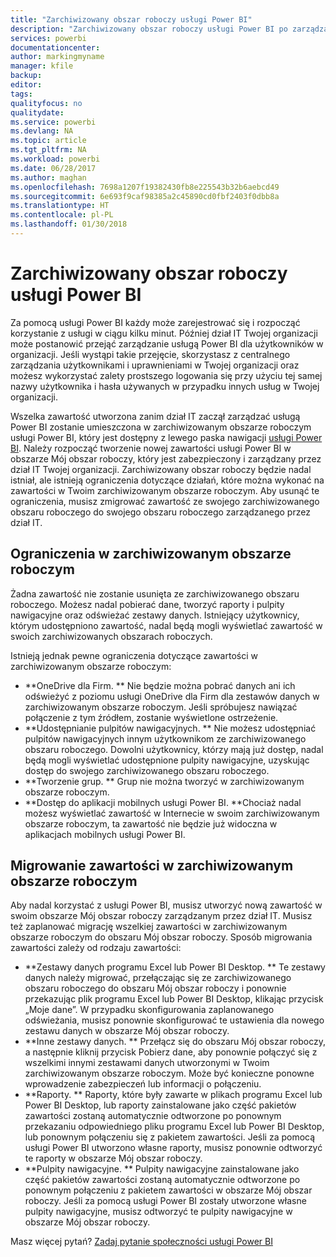 ```yaml
---
title: "Zarchiwizowany obszar roboczy usługi Power BI"
description: "Zarchiwizowany obszar roboczy usługi Power BI po zarządzaniu dzierżawą usługi Office 365"
services: powerbi
documentationcenter: 
author: markingmyname
manager: kfile
backup: 
editor: 
tags: 
qualityfocus: no
qualitydate: 
ms.service: powerbi
ms.devlang: NA
ms.topic: article
ms.tgt_pltfrm: NA
ms.workload: powerbi
ms.date: 06/28/2017
ms.author: maghan
ms.openlocfilehash: 7698a1207f19382430fb8e225543b32b6aebcd49
ms.sourcegitcommit: 6e693f9caf98385a2c45890cd0fbf2403f0dbb8a
ms.translationtype: HT
ms.contentlocale: pl-PL
ms.lasthandoff: 01/30/2018
---
```

# <a name="power-bi-archived-workspace"></a>Zarchiwizowany obszar roboczy usługi Power BI
Za pomocą usługi Power BI każdy może zarejestrować się i rozpocząć korzystanie z usługi w ciągu kilku minut.  Później dział IT Twojej organizacji może postanowić przejąć zarządzanie usługą Power BI dla użytkowników w organizacji.  Jeśli wystąpi takie przejęcie, skorzystasz z centralnego zarządzania użytkownikami i uprawnieniami w Twojej organizacji oraz możesz wykorzystać zalety prostszego logowania się przy użyciu tej samej nazwy użytkownika i hasła używanych w przypadku innych usług w Twojej organizacji. 

Wszelka zawartość utworzona zanim dział IT zaczął zarządzać usługą Power BI zostanie umieszczona w zarchiwizowanym obszarze roboczym usługi Power BI, który jest dostępny z lewego paska nawigacji [usługi Power BI](https://app.powerbi.com).  Należy rozpocząć tworzenie nowej zawartości usługi Power BI w obszarze Mój obszar roboczy, który jest zabezpieczony i zarządzany przez dział IT Twojej organizacji.  Zarchiwizowany obszar roboczy będzie nadal istniał, ale istnieją ograniczenia dotyczące działań, które można wykonać na zawartości w Twoim zarchiwizowanym obszarze roboczym.  Aby usunąć te ograniczenia, musisz zmigrować zawartość ze swojego zarchiwizowanego obszaru roboczego do swojego obszaru roboczego zarządzanego przez dział IT.

## <a name="restrictions-in-your-archived-workspace"></a>Ograniczenia w zarchiwizowanym obszarze roboczym
Żadna zawartość nie zostanie usunięta ze zarchiwizowanego obszaru roboczego.  Możesz nadal pobierać dane, tworzyć raporty i pulpity nawigacyjne oraz odświeżać zestawy danych.  Istniejący użytkownicy, którym udostępniono zawartość, nadal będą mogli wyświetlać zawartość w swoich zarchiwizowanych obszarach roboczych.

Istnieją jednak pewne ograniczenia dotyczące zawartości w zarchiwizowanym obszarze roboczym:

* **OneDrive dla Firm.  ** Nie będzie można pobrać danych ani ich odświeżyć z poziomu usługi OneDrive dla Firm dla zestawów danych w zarchiwizowanym obszarze roboczym.  Jeśli spróbujesz nawiązać połączenie z tym źródłem, zostanie wyświetlone ostrzeżenie.
* **Udostępnianie pulpitów nawigacyjnych.  ** Nie możesz udostępniać pulpitów nawigacyjnych innym użytkownikom ze zarchiwizowanego obszaru roboczego.  Dowolni użytkownicy, którzy mają już dostęp, nadal będą mogli wyświetlać udostępnione pulpity nawigacyjne, uzyskując dostęp do swojego zarchiwizowanego obszaru roboczego.
* **Tworzenie grup.  ** Grup nie można tworzyć w zarchiwizowanym obszarze roboczym.
* **Dostęp do aplikacji mobilnych usługi Power BI.  **Chociaż nadal możesz wyświetlać zawartość w Internecie w swoim zarchiwizowanym obszarze roboczym, ta zawartość nie będzie już widoczna w aplikacjach mobilnych usługi Power BI.

## <a name="migrating-content-in-your-archived-workspace"></a>Migrowanie zawartości w zarchiwizowanym obszarze roboczym
Aby nadal korzystać z usługi Power BI, musisz utworzyć nową zawartość w swoim obszarze Mój obszar roboczy zarządzanym przez dział IT.   Musisz też zaplanować migrację wszelkiej zawartości w zarchiwizowanym obszarze roboczym do obszaru Mój obszar roboczy.  Sposób migrowania zawartości zależy od rodzaju zawartości:

* **Zestawy danych programu Excel lub Power BI Desktop.  ** Te zestawy danych należy migrować, przełączając się ze zarchiwizowanego obszaru roboczego do obszaru Mój obszar roboczy i ponownie przekazując plik programu Excel lub Power BI Desktop, klikając przycisk „Moje dane”.  W przypadku skonfigurowania zaplanowanego odświeżania, musisz ponownie skonfigurować te ustawienia dla nowego zestawu danych w obszarze Mój obszar roboczy.
* **Inne zestawy danych.  ** Przełącz się do obszaru Mój obszar roboczy, a następnie kliknij przycisk Pobierz dane, aby ponownie połączyć się z wszelkimi innymi zestawami danych utworzonymi w Twoim zarchiwizowanym obszarze roboczym.  Może być konieczne ponowne wprowadzenie zabezpieczeń lub informacji o połączeniu.
* **Raporty.  ** Raporty, które były zawarte w plikach programu Excel lub Power BI Desktop, lub raporty zainstalowane jako część pakietów zawartości zostaną automatycznie odtworzone po ponownym przekazaniu odpowiedniego pliku programu Excel lub Power BI Desktop, lub ponownym połączeniu się z pakietem zawartości.  Jeśli za pomocą usługi Power BI utworzono własne raporty, musisz ponownie odtworzyć te raporty w obszarze Mój obszar roboczy.
* **Pulpity nawigacyjne.  ** Pulpity nawigacyjne zainstalowane jako część pakietów zawartości zostaną automatycznie odtworzone po ponownym połączeniu z pakietem zawartości w obszarze Mój obszar roboczy.  Jeśli za pomocą usługi Power BI zostały utworzone własne pulpity nawigacyjne, musisz odtworzyć te pulpity nawigacyjne w obszarze Mój obszar roboczy.

Masz więcej pytań? [Zadaj pytanie społeczności usługi Power BI](http://community.powerbi.com/)

